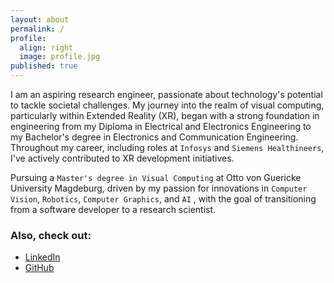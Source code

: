 ```yaml
---
layout: about
permalink: /
profile:
  align: right
  image: profile.jpg
published: true
---
```


I am an aspiring research engineer, passionate about technology's potential to tackle societal challenges. My journey into the realm of visual computing, particularly within Extended Reality (XR), began with a strong foundation in engineering from my Diploma in Electrical and Electronics Engineering to my Bachelor's degree in Electronics and Communication Engineering. Throughout my career, including roles at `Infosys` and `Siemens Healthineers`, I've actively contributed to XR development initiatives.

Pursuing a `Master's degree in Visual Computing` at Otto von Guericke University Magdeburg, driven by my passion for innovations in `Computer Vision`, `Robotics`, `Computer Graphics`, and `AI` , with the goal of transitioning from a software developer to a research scientist.

### Also, check out:

- [LinkedIn](https://www.linkedin.com/in/prakashpandi/)
- [GitHub](https://github.com/prakashpandi)

